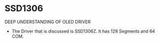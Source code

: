 # SSD1306
DEEP UNDERSTANDING OF OLED DRIVER

* The Driver that is discussed is SSD1306Z. It has 128 Segments and 64 COM.
